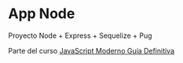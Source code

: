 # App Node

Proyecto Node + Express + Sequelize + Pug

Parte del curso [JavaScript Moderno Guía Definitiva](https://www.udemy.com/course/javascript-moderno-guia-definitiva-construye-10-proyectos/)